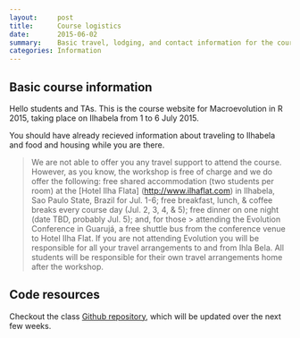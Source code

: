 ```yaml
---
layout:     post
title:      Course logistics
date:       2015-06-02
summary:    Basic travel, lodging, and contact information for the course.
categories: Information
---
```


## Basic course information

Hello students and TAs. This is the course website for Macroevolution in R 2015,
taking place on Ilhabela from 1 to 6 July 2015.

You should have already recieved information about traveling to Ilhabela and
food and housing while you are there.


> We are not able to offer you any travel support to attend the course. However, as you know, the workshop is free of
> charge and we do offer the following: free shared accommodation (two students per room) at the [Hotel Ilha Flata]
> (http://www.ilhaflat.com) in Ilhabela, Sao Paulo State, Brazil for Jul. 1-6; free breakfast, lunch, & coffee breaks
> every course day (Jul. 2, 3, 4, & 5); free dinner on one night (date TBD, probably Jul. 5); and, for those >
> attending the Evolution Conference in Guarujá, a free shuttle bus from the conference venue to Hotel Ilha Flat. If
> you are not attending Evolution you will be responsible for all your travel arrangements to and from Ihla Bela. All
> students will be responsible for their own travel arrangements home after the workshop.


## Code resources

Checkout the class [Github repository](https://github.com/lukejharmon/ilhabela), which will be updated over the next few weeks.
